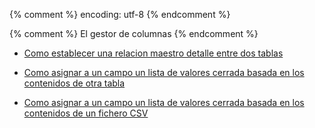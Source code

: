{% comment %} encoding: utf-8 {% endcomment %}

{% comment %} El gestor de columnas {% endcomment %}

* [Como establecer una relacion maestro detalle entre dos tablas](maestro_detalle)

* [Como asignar a un campo un lista de valores cerrada basada en los contenidos de otra tabla](lista_de_valores_basada_en_tabla)

* [Como asignar a un campo un lista de valores cerrada basada en los contenidos de un fichero CSV](lista_de_valores_basada_en_csv)
